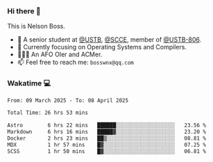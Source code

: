 ### Hi there 👋

<!--
**bosswnx/bosswnx** is a ✨ _special_ ✨ repository because its `README.md` (this file) appears on your GitHub profile.

Here are some ideas to get you started:

- 🔭 I’m currently working on ...
- 🌱 I’m currently learning ...
- 👯 I’m looking to collaborate on ...
- 🤔 I’m looking for help with ...
- 💬 Ask me about ...
- 📫 How to reach me: ...
- 😄 Pronouns: ...
- ⚡ Fun fact: ...
-->

This is Nelson Boss.

- 🏫 A senior student at [@USTB](https://www.ustb.edu.cn/), [@SCCE](https://scce.ustb.edu.cn/), member of [@USTB-806](https://ustb-806.github.io/).
- 🌱 Currently focusing on Operating Systems and Compilers.
- 🧑🏻‍💻 An AFO OIer and ACMer.
- 📫 Feel free to reach me: `bosswnx@qq.com`

### Wakatime 💻

<!--START_SECTION:waka-->

```txt
From: 09 March 2025 - To: 08 April 2025

Total Time: 26 hrs 53 mins

Astro        6 hrs 22 mins   ██████░░░░░░░░░░░░░░░░░░░   23.56 %
Markdown     6 hrs 16 mins   █████▓░░░░░░░░░░░░░░░░░░░   23.20 %
Docker       2 hrs 23 mins   ██▒░░░░░░░░░░░░░░░░░░░░░░   08.81 %
MDX          1 hr 57 mins    █▓░░░░░░░░░░░░░░░░░░░░░░░   07.25 %
SCSS         1 hr 50 mins    █▓░░░░░░░░░░░░░░░░░░░░░░░   06.81 %
```

<!--END_SECTION:waka-->
